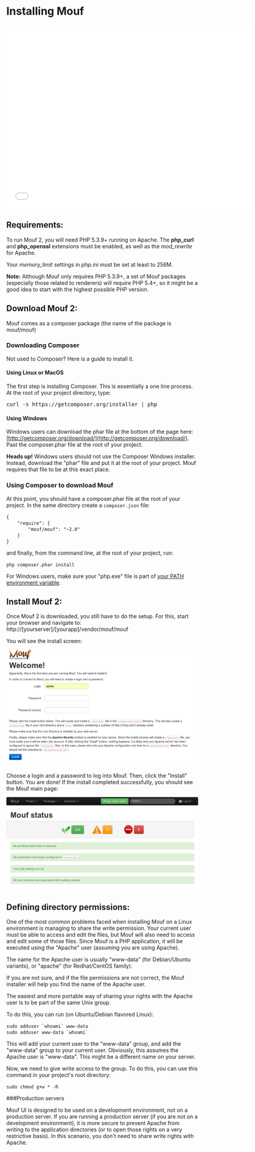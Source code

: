 Installing Mouf
===============

<iframe width="640" height="480" src="//www.youtube.com/embed/19BVLfIuZf0" frameborder="0" allowfullscreen></iframe>

Requirements:
---------------------
To run Mouf 2, you will need PHP 5.3.9+ running on Apache.
The **php_curl** and **php_openssl** extensions must be enabled, as well as the *mod_rewrite* for Apache.

Your *memory_limit* settings in *php.ini* must be set at least to 256M.

<div class="alert alert-info"><strong>Note:</strong> Although Mouf only requires PHP 5.3.9+, a set of
Mouf packages (especially those related to renderers) will require PHP 5.4+, so it might be a good
idea to start with the highest possible PHP version.</div>

Download Mouf 2:
--------------------------

Mouf comes as a composer package (the name of the package is mouf/mouf)

### Downloading Composer
Not used to Composer? Here is a guide to install it.

#### Using Linux or MacOS
The first step is installing Composer. This is essentially a one line process. At the root of your project directory, type:

<pre>
curl -s https://getcomposer.org/installer | php
</pre>

#### Using Windows
Windows users can download the phar file at the bottom of the page here: [http://getcomposer.org/download/](http://getcomposer.org/download/). 
Past the composer.phar file at the root of your project.

<div class="warning"><strong>Heads up!</strong> Windows users should not use the Composer Windows installer. Instead, download the "phar" file and put it at the root of your project.
Mouf requires that file to be at this exact place.</div>

### Using Composer to download Mouf
At this point, you should have a composer.phar file at the root of your project.
In the same directory create a <code>composer.json</code> file:

```
{
    "require": {
        "mouf/mouf": "~2.0"
    } 
}
```

and finally, from the command line, at the root of your project, run:

```
php composer.phar install
```

For Windows users, make sure your "php.exe" file is part of [your PATH environment variable](http://www.php.net/manual/en/faq.installation.php#faq.installation.addtopath).

Install Mouf 2:
---------------
Once Mouf 2 is downloaded, you still have to do the setup.
For this, start your browser and navigate to: http://[yourserver]/[yourapp]/vendor/mouf/mouf

You will see the install screen:

<img src="images/user_registration.png" alt="" />

Choose a login and a password to log into Mouf. Then, click the "Install" button. You are done! If the install completed successfully, you should see the Mouf main page:

<img src="images/status_install.png" alt="" />

Defining directory permissions:
-------------------------------
One of the most common problems faced when installing Mouf on a Linux environment is 
managing to share the write permission. Your current user must be able to access and edit the files,
but Mouf will also need to access and edit some of those files. Since Mouf is a PHP application,
it will be executed using the "Apache" user (assuming you are using Apache).

The name for the Apache user is usually "www-data" (for Debian/Ubuntu variants), or "apache" (for
Redhat/CentOS family). 

If you are not sure, and if the file permissions are not correct, the Mouf installer will help you find 
the name of the Apache user.

The easiest and more portable way of sharing your rights with the Apache user is to be part of the same
Unix group.

To do this, you can run (on Ubuntu/Debian flavored Linux):

```
sudo adduser `whoami` www-data
sudo adduser www-data `whoami`
```

This will add your current user to the "www-data" group, and add the "www-data" group to your current user.
Obviously, this assumes the Apache user is "www-data". This might be a different name on your server.

Now, we need to give write access to the group. To do this, you can use this command in your project's root directory:

```
sudo chmod g+w * -R
```

###Production servers

Mouf UI is designed to be used on a development environment, not on a production server.
If you are running a production server (if you are not on a development environment), it is more secure
to prevent Apache from writing to the application directories (or to open those rights on a very
restrictive basis). In this scenario, you don't need to share write rights with Apache. 
